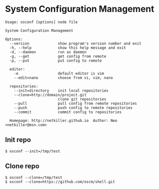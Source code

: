 System Configuration Management
========
	Usage: osconf [options] node file

	System Configuration Management

	Options:
	  --version             show program's version number and exit
	  -h, --help            show this help message and exit
	  -d, --daemon          run as daemon
	  -g, --get             get config from remote
	  -p, --put             put config to remote

	  editor:
		-e                  default editor is vim
		--edit=nano         choose from vi, vim, nano

	  repositories:
		--init=directory    init local repositories
		--clone=http://domain/project.git
							clone git repositories
		--pull              pull config from remote repositories
		--push              push config to remote repositories
		--commit            commit config to repositories

	  Homepage: http://netkiller.github.io	Author: Neo <netkiller@msn.com>

Init repo
-----
	$ osconf --init=/tmp/test

Clone repo
-----
	$ osconf --clone=/tmp/test
	$ osconf --clone=https://github.com/oscm/shell.git
	